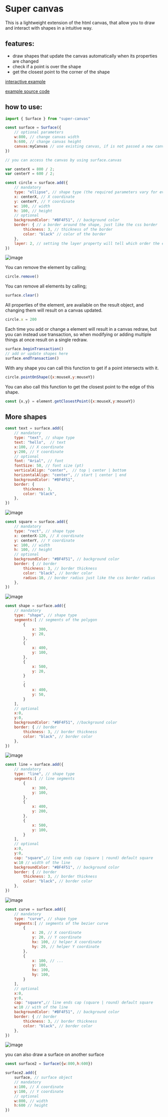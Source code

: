 # Super canvas
This is a lightweight extension of the html canvas, that allow you to draw and interact with shapes in a intuitive way.

## features: 
- draw shapes that update the canvas automatically when its properties are changed
- check if a point is over the shape
- get the closest point to the corner of the shape

[interactive example](https://thiago099.github.io/super-canvas-example/)

[example source code](https://github.com/Thiago099/super-canvas-example)


## how to use: 
```js
import { Surface } from "super-canvas"

const surface = Surface({
    // optional parameters
    w:800, // change canvas width
    h:600, // change canvas height
    canvas:myCanvas // use existing canvas, if is not passed a new canvas will be created
}) 

// you can access the canvas by using surface.canvas

var centerX = 800 / 2;
var centerY = 600 / 2;

const circle = surface.add({
    // mandatory
    type: "ellipse", // shape type (the required parameters vary for every shape type, most of the optional are valid to all shape types)
    x: centerX, // X coordinate
    y: centerY, // Y coordinate
    w: 100, // width
    h: 100, // height
    // optional
    backgroundColor: "#BF4F51", // background color
    border: { // a border around the shape, just like the css border
        thickness: 3, // thickness of the border
        color: "black" // color of the border
    },
    layer: 2, // setting the layer property will tell which order the elements should be rendered
})
```

![image](https://github.com/Thiago099/super-canvas/assets/66787043/19767b20-a120-4829-b06b-33c01b84929e)



You can remove the element by calling;
```js
circle.remove()
```

You can remove all elements by calling;
```js
surface.clear()
```

All properties of the element, are available on the result object,
and changing them will result on a canvas updated.
```js
circle.x = 200
```

Each time you add or change a element will result in a canvas redraw, but you can instead use transaction, so when
modifying or adding multiple things at once result on a single redraw.
```js
surface.beginTransaction()
// add or update shapes here
surface.endTransaction()
```

With any shape you can call this function to get if a point intersects with it.
```js
circle.pointOnShape({x:mouseX,y:mouseY})
```

You can also call this function to get the closest point to the edge of this shape.
```js
const {x,y} = element.getClosestPoint({x:mouseX,y:mouseY})
```
## More shapes

```js
const text = surface.add({
    // mandatory
    type: "text", // shape type
    text: "hello",  // text
    x:100, // X coordinate
    y:200, // Y coordinate
    // optional
    font: "Arial", // font
    fontSize: 50, // font size (pt)
    verticalAlign: "center",  // top | center | bottom
    horizontalAlign: "center", // start | center | end
    backgroundColor: "#BF4F51",
    border: {
        thickness: 3,
        color: "black",
    },
})
```

![image](https://github.com/Thiago099/super-canvas/assets/66787043/ac1f69da-7ac0-4edd-83e9-e04b5a4c0346)


```js
const square = surface.add({
    // mandatory
    type: "rect", // shape type
    x: centerX-120, // X coordinate
    y: centerY, // Y coordinate
    w: 100, // width
    h: 100, // height
    // optional
    backgroundColor: "#BF4F51", // background color
    border: { // border
        thickness: 3, // border thickness
        color: "black", // border color
        radius:10, // border radius just like the css border radius
    },
})
```
![image](https://github.com/Thiago099/super-canvas/assets/66787043/3dcca37d-6e3d-4ef8-aaff-62ca39b5a1f6)

```js
const shape = surface.add({
    // mandatory
    type: "shape", // shape type
    segments:[ // segments of the polygon
        {
            x: 300,
            y: 20,
        },
        {
            x: 400,
            y: 100,
        },
        {
            x: 500,
            y: 20,
        }
        ,
        {
            x: 400,
            y: 50,
        }
    ],
    // optional
    x:0,
    y:0,
    backgroundColor: "#BF4F51", //background color
    border: { // border
        thickness: 3, // border thickness
        color: "black", // border color
    },
})
```
![image](https://github.com/Thiago099/super-canvas/assets/66787043/f01063e6-6060-4868-8559-51075cc8891f)

```js
const line = surface.add({
    // mandatory
    type: "line", // shape type
    segments:[ // line segments
        {
            x: 300,
            y: 100,
        },
        {
            x: 400,
            y: 200,
        },
        {
            x: 500,
            y: 100,
        }
    ],
    // optional
    x:0,
    y:0,
    cap: "square",// line ends cap (square | round) default square
    w:10 // width of the line
    backgroundColor: "#BF4F51", // background color
    border: { // border
        thickness: 3, // border thickness
        color: "black", // border color
    },
})
```
![image](https://github.com/Thiago099/super-canvas/assets/66787043/7a0725f2-c902-4371-bda6-8784120c1e2f)


```js
const curve = surface.add({
    // mandatory
    type: "curve", // shape type
    segments:[ // segments of the bezier curve
        {
            x: 20, // X coordinate
            y: 20, // Y coordinate
            hx: 100, // helper X coordinate
            hy: 20, // helper Y coordinate
        },
        {
            x: 100, // ...
            y: 100,
            hx: 100,
            hy: 100,
        }
    ],
    // optional
    x:0,
    y:0,
    cap: "square",// line ends cap (square | round) default square
    w:10 // with of the line
    backgroundColor: "#BF4F51", // background color
    border: { // border
        thickness: 3, // border thickness
        color: "black", // border color
    },
})
```

![image](https://github.com/Thiago099/super-canvas/assets/66787043/e3cdee65-2e93-40e8-8f25-8b16554e300b)


you can also draw a surface on another surface
```js
const surface2 = Surface({w:800,h:600})

surface2.add({
    surface, // surface object
    // mandatory
    x:100, // X coordinate
    y:100, // Y coordinate
    // optional
    w:800, // width
    h:600 // height
})

```
